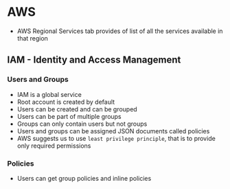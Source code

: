 # AWS

- AWS Regional Services tab provides of list of all the services available in that region

## IAM - Identity and Access Management 

### Users and Groups

* IAM is a global service
* Root account is created by default
* Users can be created and can be grouped
* Users can be part of multiple groups
* Groups can only contain users but not groups
* Users and groups can be assigned JSON documents called policies
* AWS suggests us to use `least privilege principle`, that is to provide only required permissions

### Policies

* Users can get group policies and inline policies